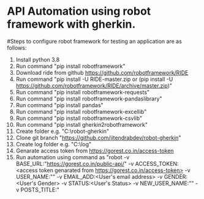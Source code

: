 # API Automation using robot framework with gherkin.
#Steps to configure robot framework for testing an application are as follows:
1.  Install python 3.8
2.	Run command "pip install robotframework"
3.	Download ride from github	https://github.com/robotframework/RIDE
4.	Run command "pip install -U  RIDE-master.zip or (pip install -U https://github.com/robotframework/RIDE/archive/master.zip)"
5.	Run command "pip install robotframework-requests"
6.	Run command "pip install robotframework-pandaslibrary"
7.	Run command "pip install pandas"
8.	Run command "pip install robotframework-excellib"
9.  Run command "pip install robotframework-csvlib"
10. Run command "pip install gherkin2robotframework"
11. Create folder e.g. "C:\robot-gherkin\"
12. Clone git branch "https://github.com/jitendrabdev/robot-gherkin"
13. Create log folder e.g. "C:\log"
14. Genarate access token from https://gorest.co.in/access-token
15. Run automation using command as "robot -v BASE_URL:"https://gorest.co.in/public-api/"  -v ACCESS_TOKEN:<access token genarated from https://gorest.co.in/access-token> -v USER_NAME:"<User Name>" -v EMAIL_ADD:<User's email address> -v GENDER:<User's Gender> -v STATUS:<User's Status> -v NEW_USER_NAME:"<New User Name>" -v POSTS_TITLE:"<Title for the post>" -v BODY_POSTS:"<Test body for the posts>" -v BODY_COMMENTS:"<Test comment>" -d  "<Log folder path>" -o <output xml file name> -l <log file name> -r <report file name> "<Test suite file complete path>"".
e.g. robot -v BASE_URL:"https://gorest.co.in/public-api/"  -v ACCESS_TOKEN:<access token genarated from https://gorest.co.in/access-token> -v USER_NAME:"Jit Dev" -v EMAIL_ADD:jit.dev@gmail.com -v GENDER:Male -v STATUS:Active -v NEW_USER_NAME:"Jit Dev1" -v POSTS_TITLE:"Title for the post" -v BODY_POSTS:"Test body for the posts" -v BODY_COMMENTS:"Test comment" -d  "C:\log" -o output.xml -l log.html -r report.html "C:\robot-gherkin\tests\test_user_creation,_modification,_deleation_using_api.robot"

Note :-
1. Feature file is store <Project folder>\tests\user.feature e.g. C:\robot-gherkin\tests\user.feature
2. Test suite file is store <Project folder>\tests\test_user_creation,_modification,_deleation_using_api.robot e.g. C:\robot-gherkin\tests\.robot
3. Step defination is store <Project folder>\tests\test_user_creation,_modification,_deleation_using_api_step_definitions.robot e.g C:\robot-gherkin\tests\est_user_creation,_modification,_deleation_using_api_step_definitions.robot
